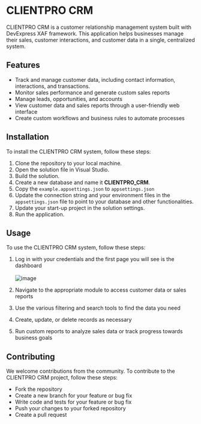 # CLIENTPRO CRM

CLIENTPRO CRM is a customer relationship management system built with DevExpress XAF framework. This application helps businesses manage their sales, customer interactions, and customer data in a single, centralized system.

## Features

- Track and manage customer data, including contact information, interactions, and transactions.
- Monitor sales performance and generate custom sales reports
- Manage leads, opportunities, and accounts
- View customer data and sales reports through a user-friendly web interface
- Create custom workflows and business rules to automate processes

## Installation

To install the CLIENTPRO CRM system, follow these steps:

1. Clone the repository to your local machine.
2. Open the solution file in Visual Studio.
3. Build the solution.
4. Create a new database and name it <b>CLIENTPRO_CRM</b>.
5. Copy the `example.appsettings.json` to `appsettings.json`
6. Update the connection string and your environment files in the `appsettings.json` file to point to your database and other functionalities.
7. Update your start-up project in the solution settings.
8. Run the application.

## Usage

To use the CLIENTPRO CRM system, follow these steps:

1. Log in with your credentials and the first page you will see is the dashboard <br> <br>
![image](https://github.com/Freddy10035/SLAMS_CRM/assets/25669630/6f2bfcdc-71e5-4e1d-9e6c-7a5783e5b62d)

2. Navigate to the appropriate module to access customer data or sales reports
3. Use the various filtering and search tools to find the data you need
4. Create, update, or delete records as necessary
5. Run custom reports to analyze sales data or track progress towards business goals

## Contributing

We welcome contributions from the community. To contribute to the CLIENTPRO CRM project, follow these steps:
- Fork the repository
- Create a new branch for your feature or bug fix
- Write code and tests for your feature or bug fix
- Push your changes to your forked repository
- Create a pull request
